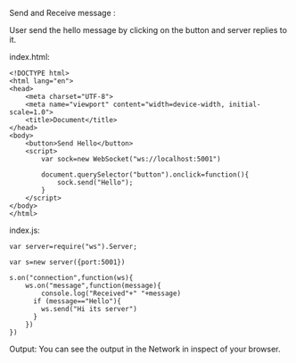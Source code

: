 Send and Receive message :

User send the hello message by clicking on the button and server replies to it.

index.html:

    <!DOCTYPE html>
    <html lang="en">
    <head>
        <meta charset="UTF-8">
        <meta name="viewport" content="width=device-width, initial-scale=1.0">
        <title>Document</title>
    </head>
    <body>
        <button>Send Hello</button>
        <script>
            var sock=new WebSocket("ws://localhost:5001")
            
            document.querySelector("button").onclick=function(){
                sock.send("Hello");
            }
        </script>
    </body>
    </html>

index.js:

    var server=require("ws").Server;
    
    var s=new server({port:5001})
    
    s.on("connection",function(ws){
        ws.on("message",function(message){
            console.log("Received"+" "+message)
          if (message=="Hello"){
            ws.send("Hi its server")
          }
        })
    })

Output: You can see the output in the Network in inspect of your browser.
